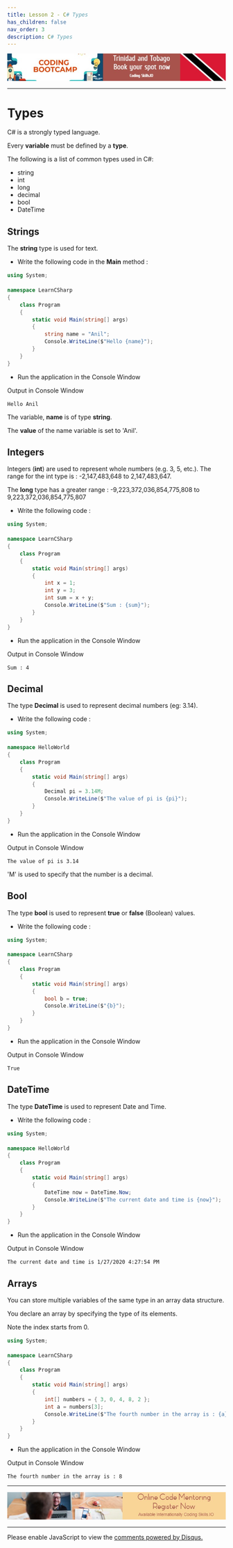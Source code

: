 ```yaml
---
title: Lesson 2 - C# Types
has_children: false
nav_order: 3
description: C# Types
---
```


[![ad](../img/bootcamp.jpg)](https://rclapp.com/bootcamp.html)

****

# Types

C# is a strongly typed language. 

Every **variable** must be defined by a **type**. 

The following is a list of common types used in C#:

- string
- int
- long
- decimal
- bool
- DateTime

## Strings

The **string** type is used for text. 

- Write the following code in the **Main** method :

```csharp
using System;

namespace LearnCSharp
{
    class Program
    {
        static void Main(string[] args)
        {
            string name = "Anil";
            Console.WriteLine($"Hello {name}");
        }
    }
}
```
- Run the application in the Console Window

Output in Console Window
```
Hello Anil
```

The variable, **name** is of type **string**.

The **value** of the name variable is set to 'Anil'.

## Integers

Integers (**int**) are used to represent whole numbers (e.g. 3, 5, etc.). The range for the int type is :  -2,147,483,648 to 2,147,483,647.

The **long** type has a greater range : -9,223,372,036,854,775,808 to 9,223,372,036,854,775,807

- Write the following code :

```csharp
using System;

namespace LearnCSharp
{
    class Program
    {
        static void Main(string[] args)
        {
            int x = 1;
            int y = 3;
            int sum = x + y;
            Console.WriteLine($"Sum : {sum}");
        }
    }
}
```

- Run the application in the Console Window

Output in Console Window
```
Sum : 4
```

## Decimal

The type **Decimal** is used to represent decimal numbers (eg: 3.14).

- Write the following code :

```csharp
using System;

namespace HelloWorld
{
    class Program
    {
        static void Main(string[] args)
        {
            Decimal pi = 3.14M;
            Console.WriteLine($"The value of pi is {pi}");
        }
    }
}
```

- Run the application in the Console Window

Output in Console Window
```
The value of pi is 3.14
```

'M' is used to specify that the number is a decimal.

## Bool

The type **bool** is used to represent **true** or **false** (Boolean) values.

- Write the following code :

```csharp
using System;

namespace LearnCSharp
{
    class Program
    {
        static void Main(string[] args)
        {
            bool b = true;
            Console.WriteLine($"{b}");
        }
    }
}
```

- Run the application in the Console Window

Output in Console Window
```
True
```

## DateTime

The type **DateTime** is used to represent Date and Time.

- Write the following code :

```csharp
using System;

namespace HelloWorld
{
    class Program
    {
        static void Main(string[] args)
        {
            DateTime now = DateTime.Now;
            Console.WriteLine($"The current date and time is {now}");
        }
    }
}
```

- Run the application in the Console Window

Output in Console Window
```
The current date and time is 1/27/2020 4:27:54 PM
```

## Arrays

You can store multiple variables of the same type in an array data structure. 

You declare an array by specifying the type of its elements. 

Note the index starts from 0.

```csharp
using System;

namespace LearnCSharp
{
    class Program
    {
        static void Main(string[] args)
        {
            int[] numbers = { 3, 0, 4, 8, 2 };
            int a = numbers[3];
            Console.WriteLine($"The fourth number in the array is : {a}");
        }
    }
}

```

- Run the application in the Console Window

Output in Console Window
```
The fourth number in the array is : 8
```

****

[![ad](../img/online-mentoring.jpg)](https://rclapp.com/mentors.html)

****

<div id="disqus_thread"></div>
<script>
var disqus_config = function () {
this.page.url = 'https://csharpfoundation.tutorial.rclapp.com/lessons/lesson2.html';
this.page.identifier = 'f02-02'; 
};
(function() { 
var d = document, s = d.createElement('script');
s.src = 'https://coding-skills-io.disqus.com/embed.js';
s.setAttribute('data-timestamp', +new Date());
(d.head || d.body).appendChild(s);
})();
</script>
<noscript>Please enable JavaScript to view the <a href="https://disqus.com/?ref_noscript">comments powered by Disqus.</a></noscript>


